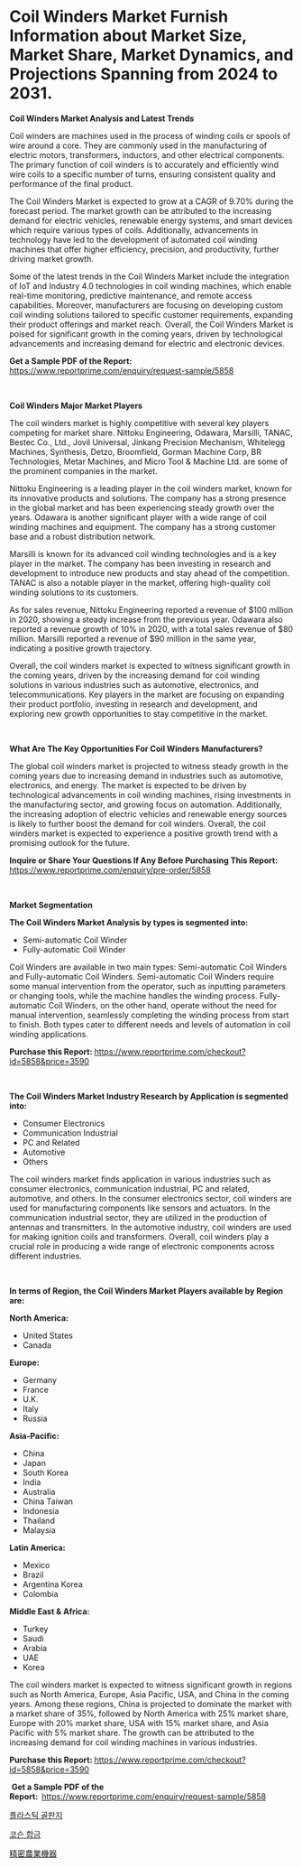 <p><h1>Coil Winders Market Furnish Information about Market Size, Market Share, Market Dynamics, and Projections Spanning from 2024 to 2031.</h1></p><p><strong>Coil Winders Market Analysis and Latest Trends</strong></p>
<p><p>Coil winders are machines used in the process of winding coils or spools of wire around a core. They are commonly used in the manufacturing of electric motors, transformers, inductors, and other electrical components. The primary function of coil winders is to accurately and efficiently wind wire coils to a specific number of turns, ensuring consistent quality and performance of the final product.</p><p>The Coil Winders Market is expected to grow at a CAGR of 9.70% during the forecast period. The market growth can be attributed to the increasing demand for electric vehicles, renewable energy systems, and smart devices which require various types of coils. Additionally, advancements in technology have led to the development of automated coil winding machines that offer higher efficiency, precision, and productivity, further driving market growth.</p><p>Some of the latest trends in the Coil Winders Market include the integration of IoT and Industry 4.0 technologies in coil winding machines, which enable real-time monitoring, predictive maintenance, and remote access capabilities. Moreover, manufacturers are focusing on developing custom coil winding solutions tailored to specific customer requirements, expanding their product offerings and market reach. Overall, the Coil Winders Market is poised for significant growth in the coming years, driven by technological advancements and increasing demand for electric and electronic devices.</p></p>
<p><strong>Get a Sample PDF of the Report:&nbsp;</strong> <a href="https://www.reportprime.com/enquiry/request-sample/5858">https://www.reportprime.com/enquiry/request-sample/5858</a></p>
<p>&nbsp;</p>
<p><strong>Coil Winders Major Market Players</strong></p>
<p><p>The coil winders market is highly competitive with several key players competing for market share. Nittoku Engineering, Odawara, Marsilli, TANAC, Bestec Co., Ltd., Jovil Universal, Jinkang Precision Mechanism, Whitelegg Machines, Synthesis, Detzo, Broomfield, Gorman Machine Corp, BR Technologies, Metar Machines, and Micro Tool & Machine Ltd. are some of the prominent companies in the market.</p><p>Nittoku Engineering is a leading player in the coil winders market, known for its innovative products and solutions. The company has a strong presence in the global market and has been experiencing steady growth over the years. Odawara is another significant player with a wide range of coil winding machines and equipment. The company has a strong customer base and a robust distribution network.</p><p>Marsilli is known for its advanced coil winding technologies and is a key player in the market. The company has been investing in research and development to introduce new products and stay ahead of the competition. TANAC is also a notable player in the market, offering high-quality coil winding solutions to its customers.</p><p>As for sales revenue, Nittoku Engineering reported a revenue of $100 million in 2020, showing a steady increase from the previous year. Odawara also reported a revenue growth of 10% in 2020, with a total sales revenue of $80 million. Marsilli reported a revenue of $90 million in the same year, indicating a positive growth trajectory.</p><p>Overall, the coil winders market is expected to witness significant growth in the coming years, driven by the increasing demand for coil winding solutions in various industries such as automotive, electronics, and telecommunications. Key players in the market are focusing on expanding their product portfolio, investing in research and development, and exploring new growth opportunities to stay competitive in the market.</p></p>
<p>&nbsp;</p>
<p><strong>What Are The Key Opportunities For Coil Winders Manufacturers?</strong></p>
<p><p>The global coil winders market is projected to witness steady growth in the coming years due to increasing demand in industries such as automotive, electronics, and energy. The market is expected to be driven by technological advancements in coil winding machines, rising investments in the manufacturing sector, and growing focus on automation. Additionally, the increasing adoption of electric vehicles and renewable energy sources is likely to further boost the demand for coil winders. Overall, the coil winders market is expected to experience a positive growth trend with a promising outlook for the future.</p></p>
<p><strong>Inquire or Share Your Questions If Any Before Purchasing This Report:</strong> <a href="https://www.reportprime.com/enquiry/pre-order/5858">https://www.reportprime.com/enquiry/pre-order/5858</a></p>
<p>&nbsp;</p>
<p><strong>Market Segmentation</strong></p>
<p><strong>The Coil Winders Market Analysis by types is segmented into:</strong></p>
<p><ul><li>Semi-automatic Coil Winder</li><li>Fully-automatic Coil Winder</li></ul></p>
<p><p>Coil Winders are available in two main types: Semi-automatic Coil Winders and Fully-automatic Coil Winders. Semi-automatic Coil Winders require some manual intervention from the operator, such as inputting parameters or changing tools, while the machine handles the winding process. Fully-automatic Coil Winders, on the other hand, operate without the need for manual intervention, seamlessly completing the winding process from start to finish. Both types cater to different needs and levels of automation in coil winding applications.</p></p>
<p><strong>Purchase this Report:&nbsp;</strong><a href="https://www.reportprime.com/checkout?id=5858&price=3590">https://www.reportprime.com/checkout?id=5858&price=3590</a></p>
<p>&nbsp;</p>
<p><strong>The Coil Winders Market Industry Research by Application is segmented into:</strong></p>
<p><ul><li>Consumer Electronics</li><li>Communication Industrial</li><li>PC and Related</li><li>Automotive</li><li>Others</li></ul></p>
<p><p>The coil winders market finds application in various industries such as consumer electronics, communication industrial, PC and related, automotive, and others. In the consumer electronics sector, coil winders are used for manufacturing components like sensors and actuators. In the communication industrial sector, they are utilized in the production of antennas and transmitters. In the automotive industry, coil winders are used for making ignition coils and transformers. Overall, coil winders play a crucial role in producing a wide range of electronic components across different industries.</p></p>
<p>&nbsp;</p>
<p><strong>In terms of Region, the Coil Winders Market Players available by Region are:</strong></p>
<p>
    <p> <strong> North America: </strong>
        <ul>
            <li>United States</li>
            <li>Canada</li>
        </ul>
        </p> 
    <p> <strong> Europe: </strong>
        <ul>
            <li>Germany</li>
            <li>France</li>
            <li>U.K.</li>
            <li>Italy</li>
            <li>Russia</li>
        </ul>
        </p> 
    <p> <strong> Asia-Pacific: </strong>
        <ul>
            <li>China</li>
            <li>Japan</li>
            <li>South Korea</li>
            <li>India</li>
            <li>Australia</li>
            <li>China Taiwan</li>
            <li>Indonesia</li>
            <li>Thailand</li>
            <li>Malaysia</li>
        </ul>
        </p> 
    <p> <strong> Latin America: </strong>
        <ul>
            <li>Mexico</li>
            <li>Brazil</li>
            <li>Argentina Korea</li>
            <li>Colombia</li>
        </ul>
        </p> 
    <p> <strong> Middle East & Africa: </strong>
        <ul>
            <li>Turkey</li>
            <li>Saudi</li>
            <li>Arabia</li>
            <li>UAE</li>
            <li>Korea</li>
        </ul>
    </p>
    </p>
<p><p>The coil winders market is expected to witness significant growth in regions such as North America, Europe, Asia Pacific, USA, and China in the coming years. Among these regions, China is projected to dominate the market with a market share of 35%, followed by North America with 25% market share, Europe with 20% market share, USA with 15% market share, and Asia Pacific with 5% market share. The growth can be attributed to the increasing demand for coil winding machines in various industries.</p></p>
<p><strong>Purchase this Report: </strong><a href="https://www.reportprime.com/checkout?id=5858&price=3590">https://www.reportprime.com/checkout?id=5858&price=3590</a></p>
<p>&nbsp;<strong>Get a Sample PDF of the Report:&nbsp;&nbsp;</strong><a href="https://www.reportprime.com/enquiry/request-sample/5858">https://www.reportprime.com/enquiry/request-sample/5858</a></p>
<p><strong></strong></p>
<p><p><a href="https://github.com/WilburKihn5676/Market-Research-Report-List-1/blob/main/953004315299.md">플라스틱 골판지</a></p><p><a href="https://github.com/wallacBahrtyinger567686/Market-Research-Report-List-1/blob/main/801754915300.md">코슨 합금</a></p><p><a href="https://github.com/EthanMorar2011/Market-Research-Report-List-1/blob/main/126172816396.md">精密農業機器</a></p></p>